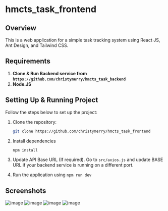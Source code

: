 # hmcts_task_frontend

## Overview

This is a web application for a simple task tracking system using React JS, Ant Design, and Tailwind CSS.

## Requirements

1. **Clone & Run Backend service from `https://github.com/christymerry/hmcts_task_backend`**
2. **Node.JS**

## Setting Up & Running Project

Follow the steps below to set up the project:

1. Clone the repository:
    ```bash
    git clone https://github.com/christymerry/hmcts_task_frontend
    ```

2. Install dependencies
   ```bash
   npm install
   ```

3. Update API Base URL (If required). Go to `src/axios.js` and update BASE URL if your backend service is running on a different port.
4. Run the application using `npm run dev`

## Screenshots
![image](https://github.com/user-attachments/assets/c4132070-ce28-46da-99f4-391ea07ee336)
![image](https://github.com/user-attachments/assets/7dcb9cfe-c25c-45b9-8c09-189d679f1a73)
![image](https://github.com/user-attachments/assets/7aa165bc-5b47-48c0-a5fe-a953e32da860)
![image](https://github.com/user-attachments/assets/9215a42c-362e-4393-a3dc-a814c678d2e9)



